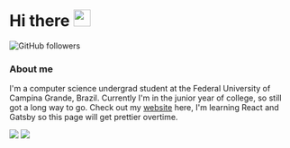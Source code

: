# Hi there <img src="https://raw.githubusercontent.com/MartinHeinz/MartinHeinz/master/wave.gif" width="30px">


![GitHub followers](https://img.shields.io/github/followers/pedrosqra?label=Seguir&style=social)

### About me
I'm a computer science undergrad student at the Federal University of Campina Grande, Brazil. Currently I'm in the junior year of college, so still got a long way to go. Check out my [website](https://pedrosqra.github.io) here, I'm learning React and Gatsby so this page will get prettier overtime.

<div>
<img src="https://github-readme-stats.vercel.app/api?username=pedrosqra&count_private=true&show_icons=true&hide=stars,issues" />
<img src="https://github-readme-stats.vercel.app/api/top-langs/?username=pedrosqra&layout=compact&count_private=true&show_icons=true&theme=light" />
  </div>
